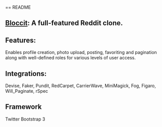 == README

## [Bloccit](http://chapman-bloccit.herokuapp.com/): A full-featured Reddit clone.

## Features:
Enables profile creation, photo upload, posting, favoriting and pagination along with well-defined roles for various levels of user access.

## Integrations:
Devise, Faker, Pundit, RedCarpet, CarrierWave, MiniMagick, Fog, Figaro, Will_Paginate, rSpec

## Framework
Twitter Bootstrap 3
